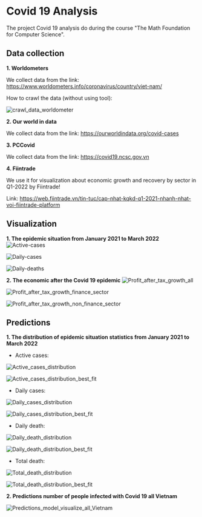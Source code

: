# Covid 19 Analysis

The project Covid 19 analysis do during the course "The Math Foundation for Computer Science".

## Data collection
**1. Worldometers**

We collect data from the link: https://www.worldometers.info/coronavirus/country/viet-nam/

How to crawl the data (without using tool):

![crawl_data_worldometer](https://github.com/khanhhungvu1508/Covid19-Analysis/assets/69689114/15dac7c0-5e6c-4dc6-9331-1b5707c9f0c9)

**2. Our world in data**

We collect data from the link: https://ourworldindata.org/covid-cases

**3. PCCovid**

We collect data from the link: https://covid19.ncsc.gov.vn

**4. Fiintrade**

We use it for visualization about economic growth and recovery by sector in Q1-2022 by Fiintrade!

Link: https://web.fiintrade.vn/tin-tuc/cap-nhat-kqkd-q1-2021-nhanh-nhat-voi-fiintrade-platform

## Visualization
**1. The epidemic situation from January 2021 to March 2022**
![Active-cases](https://github.com/khanhhungvu1508/Covid19-Analysis/assets/69689114/26e2a715-3827-47ab-82a1-23fd9e52e814)

![Daily-cases](https://github.com/khanhhungvu1508/Covid19-Analysis/assets/69689114/5caaceb0-8f0d-49de-b912-558dd4a599fa)

![Daily-deaths](https://github.com/khanhhungvu1508/Covid19-Analysis/assets/69689114/d988416c-b716-4390-aaac-20c2ea99776c)

**2. The economic after the Covid 19 epidemic**
![Profit_after_tax_growth_all](https://github.com/khanhhungvu1508/Covid19-Analysis/assets/69689114/b00b7a15-4db6-44d4-845c-57b439016c90)

![Profit_after_tax_growth_finance_sector](https://github.com/khanhhungvu1508/Covid19-Analysis/assets/69689114/b2770d20-373a-4c0d-98f9-9d880992ee0c)

![Profit_after_tax_growth_non_finance_sector](https://github.com/khanhhungvu1508/Covid19-Analysis/assets/69689114/5b4fd032-dd9e-46b0-af47-3716e2594cc0)

## Predictions
**1. The distribution of epidemic situation statistics from January 2021 to March 2022**

* Active cases:

![Active_cases_distribution](https://github.com/khanhhungvu1508/Covid19-Analysis/assets/69689114/4ecdfd81-6269-4c7c-b5fc-f56056f2475a)

![Active_cases_distribution_best_fit](https://github.com/khanhhungvu1508/Covid19-Analysis/assets/69689114/f047e7a3-0b02-4634-8ce1-f0de129c7e40)

* Daily cases:

![Daily_cases_distribution](https://github.com/khanhhungvu1508/Covid19-Analysis/assets/69689114/5706b7cf-6239-43ef-adc0-dad64393a8b8)

![Daily_cases_distribution_best_fit](https://github.com/khanhhungvu1508/Covid19-Analysis/assets/69689114/ee49397a-7f52-4285-a447-fa93fd214f40)

* Daily death:

![Daily_death_distribution](https://github.com/khanhhungvu1508/Covid19-Analysis/assets/69689114/8176d6c8-cb74-490c-ab8e-5e49b08d509b)

![Daily_death_distribution_best_fit](https://github.com/khanhhungvu1508/Covid19-Analysis/assets/69689114/e478a3e6-d807-4e73-a7be-ee4c18b4dc86)

* Total death:

![Total_death_distribution](https://github.com/khanhhungvu1508/Covid19-Analysis/assets/69689114/e67b16e1-2f06-4735-94c4-0b47007b4822)

![Total_death_distribution_best_fit](https://github.com/khanhhungvu1508/Covid19-Analysis/assets/69689114/c51c9c76-479d-4b5c-beb3-62c557b48f1e)

**2. Predictions number of people infected with Covid 19 all Vietnam**

![Predictions_model_visualize_all_Vietnam](https://github.com/khanhhungvu1508/Covid19-Analysis/assets/69689114/5ccbe597-eb2c-4d97-8cc4-0f66bfcd935c)




